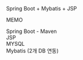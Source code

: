 Spring Boot + Mybatis + JSP


MEMO

Spring Boot - Maven <br>
JSP <br>
MYSQL <br>
Mybatis (2개 DB 연동)

